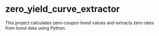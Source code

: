 # zero_yield_curve_extractor
This project calculates zero-coupon bond values and extracts zero rates from bond data using Python.
